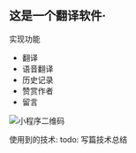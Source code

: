 ## 这是一个翻译软件·

实现功能
- 翻译
- 语音翻译
- 历史记录
- 赞赏作者
- 留言

![小程序二维码](https://user-images.githubusercontent.com/19233912/52555675-58ccdf80-2e25-11e9-9356-fd1993802bc0.jpg)

使用到的技术:
todo: 写篇技术总结
